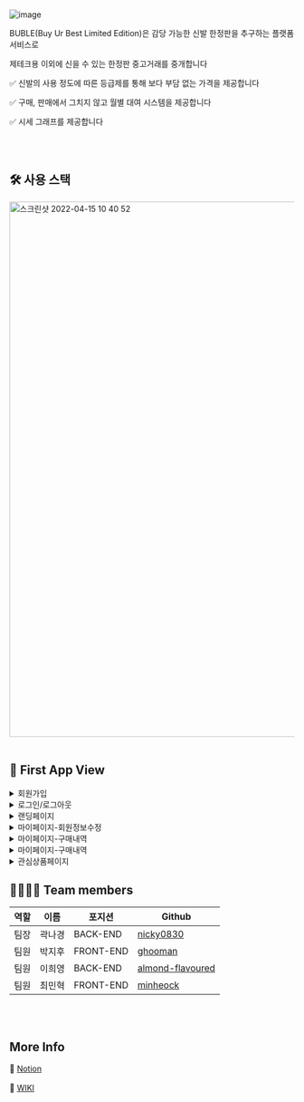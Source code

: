 <br>

![image](https://user-images.githubusercontent.com/83929406/163503668-76da8baf-ba92-4c91-ae2e-1791a7e1ab9c.png)  

BUBLE(Buy Ur Best Limited Edition)은 감당 가능한 신발 한정판을 추구하는 플랫폼 서비스로

제테크용 이외에 신을 수 있는 한정판 중고거래를 중개합니다

✅ 신발의 사용 정도에 따른 등급제를 통해 보다 부담 없는 가격을 제공합니다

✅ 구매, 판매에서 그치지 않고 월별 대여 시스템을 제공합니다

✅ 시세 그래프를 제공합니다   

<br>
<br>

## 🛠 사용 스택
<img width="945" alt="스크린샷 2022-04-15 10 40 52" src="https://user-images.githubusercontent.com/81677222/163504370-086bd374-10e2-45b2-ae40-1892a52e29bc.png">   

<br>
<br>

## 🌟 First App View
<details>
<summary>회원가입</summary>
  
ㄴㅇㄹㅇㄴㄹ
</details>
<details>
<summary>로그인/로그아웃</summary>
  
ㄴㅇㄹㅇㄴㄹ
</details>
<details>
<summary>랜딩페이지</summary>
  
ㄴㅇㄹㅇㄴㄹ
</details>
<details>
<summary>마이페이지-회원정보수정</summary>
  
ㄴㅇㄹㅇㄴㄹ
</details>
<details>
<summary>마이페이지-구매내역</summary>
  
ㄴㅇㄹㅇㄴㄹ
</details>
<details>
<summary>마이페이지-구매내역</summary>
  
ㄴㅇㄹㅇㄴㄹ
</details>
<details>
<summary>관심상품페이지</summary>
  
![ezgif com-gif-maker (1)](https://user-images.githubusercontent.com/81677222/163509194-839e1f47-1b21-45e7-a712-1ed4e588e140.gif)
</details>


## 👨‍👩‍👧‍👦 Team members

|역할|이름|포지션|Github|
|------|---|---|---|
|팀장|곽나경|BACK-END|[nicky0830](https://github.com/nicky0830)|
|팀원|박지후|FRONT-END|[ghooman](https://github.com/ghooman)|
|팀원|이희영|BACK-END|[almond-flavoured](https://github.com/almond-flavoured)|
|팀원|최민혁|FRONT-END|[minheock](https://github.com/minheock)

<br>
<br>

## More Info

📝 [Notion](https://garrulous-gander-3f2.notion.site/9-First-Project-6e129ca4f9e0468a9a429fc2048333e7) <br>
<br>
📌 [WIKI](https://github.com/codestates/BUBLE/wiki)



